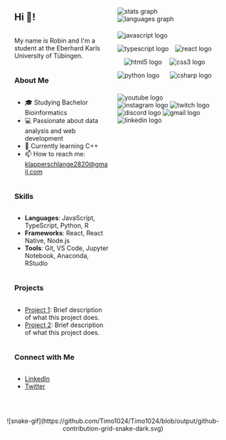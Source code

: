 <!-- <style> -->
  <!-- /* .container {
      display: flex;
      justify-content: space-between;
      align-items: flex-start;
      max-width: 1000px;
      margin: 0 auto;
      padding: 20px;
  } */
  /* .column {
      flex: 1;
      margin: 10px;
      display: flex;
      flex-direction: column;
      align-items: left;
      justify-content: left;
      text-align: left;
  } */
  /* .column img {
      max-width: 100%;
  } */ -->
<!-- </style> -->

<div class="container" style="display: flex;
      justify-content: space-between;
      align-items: flex-start;
      max-width: 1000px;
      margin: 0 auto;
      padding: 20px;">
        <div class="column" style="flex: 1;
      margin: 10px;
      display: flex;
      flex-direction: column;
      align-items: left; /* Center horizontally */
      justify-content: left; /* Center vertically */
      text-align: left; /* Center text */">
            <h2>Hi 👋!</h2>
            <p>My name is Robin and I'm a student at the Eberhard Karls University of Tübingen.</p>
            <h3>About Me</h3>
            <ul>
                <li>🎓 Studying Bachelor Bioinformatics</li>
                <li>💻 Passionate about data analysis and web development</li>
                <li>🌱 Currently learning C++</li>
                <li>📫 How to reach me: <a href="mailto:klapperschlange2820@gmail.com">klapperschlange2820@gmail.com</a></li>
                <!-- <li>⚡ Fun fact: I love playing the flute and collecting stamps</li> -->
            </ul>
            <h3>Skills</h3>
            <ul>
                <li><strong>Languages</strong>: JavaScript, TypeScript, Python, R</li>
                <li><strong>Frameworks</strong>: React, React Native, Node.js</li>
                <li><strong>Tools</strong>: Git, VS Code, Jupyter Notebook, Anaconda, RStudio</li>
            </ul>
            <h3>Projects</h3>
            <ul>
                <li><a href="https://github.com/yourusername/project1">Project 1</a>: Brief description of what this project does.</li>
                <li><a href="https://github.com/yourusername/project2">Project 2</a>: Brief description of what this project does.</li>
            </ul>
            <h3>Connect with Me</h3>
            <ul>
                <li><a href="https://www.linkedin.com/in/yourprofile">LinkedIn</a></li>
                <li><a href="https://twitter.com/yourprofile">Twitter</a></li>
            </ul>
        </div>
        <div class="column" style="flex: 1;
      margin: 10px;
      display: flex;
      flex-direction: column;
      align-items: left; /* Center horizontally */
      justify-content: left; /* Center vertically */
      text-align: left; /* Center text */">
            <div style="text-align: left; margin-top: 20px; ">
                <img src="https://github-readme-stats.vercel.app/api?username=Timo1024&hide_title=true&hide_rank=true&show_icons=true&include_all_commits=true&count_private=true&disable_animations=false&theme=dracula&locale=en&card_width=320&hide_border=false" height="150" alt="stats graph" />
                <br>
                <img src="https://github-readme-stats.vercel.app/api/top-langs?username=Timo1024&locale=en&hide_title=true&card_width=430&langs_count=8&theme=dracula&hide_border=false" height="300" alt="languages graph" />
            </div>
            <div style="text-align: left; margin-top: 20px;">
                <div style="display: flex; justify-content: space-between; align-items: center; max-width: 30rem; flex-wrap: wrap;">
                    <img src="https://cdn.jsdelivr.net/gh/devicons/devicon/icons/javascript/javascript-original.svg" height="30" alt="javascript logo" />
                    <img width="12" />
                    <img src="https://cdn.jsdelivr.net/gh/devicons/devicon/icons/typescript/typescript-original.svg" height="30" alt="typescript logo" />
                    <img width="12" />
                    <img src="https://cdn.jsdelivr.net/gh/devicons/devicon/icons/react/react-original.svg" height="30" alt="react logo" />
                    <img width="12" />
                    <img src="https://cdn.jsdelivr.net/gh/devicons/devicon/icons/html5/html5-original.svg" height="30" alt="html5 logo" />
                    <img width="12" />
                    <img src="https://cdn.jsdelivr.net/gh/devicons/devicon/icons/css3/css3-original.svg" height="30" alt="css3 logo" />
                    <img width="12" />
                    <img src="https://cdn.jsdelivr.net/gh/devicons/devicon/icons/python/python-original.svg" height="30" alt="python logo" />
                    <img width="12" />
                    <img src="https://cdn.jsdelivr.net/gh/devicons/devicon/icons/csharp/csharp-original.svg" height="30" alt="csharp logo" />
                </div>
            </div>
            <div style="text-align: left; margin-top: 20px;">
                <img src="https://img.shields.io/static/v1?message=Youtube&logo=youtube&label=&color=FF0000&logoColor=white&labelColor=&style=for-the-badge" height="35" alt="youtube logo" />
                <img src="https://img.shields.io/static/v1?message=Instagram&logo=instagram&label=&color=E4405F&logoColor=white&labelColor=&style=for-the-badge" height="35" alt="instagram logo" />
                <img src="https://img.shields.io/static/v1?message=Twitch&logo=twitch&label=&color=9146FF&logoColor=white&labelColor=&style=for-the-badge" height="35" alt="twitch logo" />
                <img src="https://img.shields.io/static/v1?message=Discord&logo=discord&label=&color=7289DA&logoColor=white&labelColor=&style=for-the-badge" height="35" alt="discord logo" />
                <img src="https://img.shields.io/static/v1?message=Gmail&logo=gmail&label=&color=D14836&logoColor=white&labelColor=&style=for-the-badge" height="35" alt="gmail logo" />
                <img src="https://img.shields.io/static/v1?message=LinkedIn&logo=linkedin&label=&color=0077B5&logoColor=white&labelColor=&style=for-the-badge" height="35" alt="linkedin logo" />
            </div>
        </div>
    </div>
    <div align="center">
        <br clear="both">
        ![snake-gif](https://github.com/Timo1024/Timo1024/blob/output/github-contribution-grid-snake-dark.svg)
    </div>

<!-- ########################### -->

<!-- <h2 style="text-align: left;">Hi 👋!</h2>
<p style="text-align: left;">My name is Robin and I'm a student at the Eberhard Karls University of Tübingen.</p>

<h3>About Me</h3>
<ul>
    <li>🎓 Studying Bachelor Bioinformatics</li>
    <li>💻 Passionate about data analysis and web development</li>
    <li>🌱 Currently learning C++</li>
    <li>📫 How to reach me: <a href="klapperschlange2820@gmail.com">klapperschlange2820@gmail.com</a></li>
</ul>

<h3>Skills</h3>


<ul>
    <li><strong>Languages</strong>: JavaScript, TypeScript, Python, R</li>
    <li><strong>Frameworks</strong>: React, React Native, Node.js</li>
    <li><strong>Tools</strong>: Git, VS Code, Jupyter Notebook, Anaconda, RStudio</li>
</ul>

<h3>Projects</h3>
<ul>
    <li><a href="https://github.com/yourusername/project1">Project 1</a>: Brief description of what this project does.</li>
    <li><a href="https://github.com/yourusername/project2">Project 2</a>: Brief description of what this project does.</li>
</ul>

<h3>Connect with Me</h3>
<ul>
    <li><a href="https://www.linkedin.com/in/yourprofile">LinkedIn</a></li>
    <li><a href="https://twitter.com/yourprofile">Twitter</a></li>
</ul>

<div style="text-align: center; margin-top: 20px;">
    <img src="https://github-readme-stats.vercel.app/api?username=Timo1024&hide_title=true&hide_rank=true&show_icons=true&include_all_commits=true&count_private=true&disable_animations=false&theme=dracula&locale=en&card_width=320&hide_border=false" height="150" alt="stats graph" />
    <br>
    <img src="https://github-readme-stats.vercel.app/api/top-langs?username=Timo1024&locale=en&hide_title=true&card_width=430&langs_count=8&theme=dracula&hide_border=false" height="300" alt="languages graph" />
</div>

###

<div align="center">
  <img src="https://github-readme-stats.vercel.app/api?username=Timo1024&hide_title=true&hide_rank=true&show_icons=true&include_all_commits=true&count_private=true&disable_animations=false&theme=dracula&locale=en&card_width=320&hide_border=false" height="150" alt="stats graph"  />
  </br>
  <img src="https://github-readme-stats.vercel.app/api/top-langs?username=Timo1024&locale=en&hide_title=true&card_width=430&langs_count=8&theme=dracula&hide_border=false" height="300" alt="languages graph"  />
</div>

###

###

<div align="center">
<div style="display: flex; justify-content: space-between; align-items: center; max-width: 30rem; flex-wrap: wrap;">
  <img src="https://cdn.jsdelivr.net/gh/devicons/devicon/icons/javascript/javascript-original.svg" height="30" alt="javascript logo"  />
  <img width="12" />
  <img src="https://cdn.jsdelivr.net/gh/devicons/devicon/icons/typescript/typescript-original.svg" height="30" alt="typescript logo"  />
  <img width="12" />
  <img src="https://cdn.jsdelivr.net/gh/devicons/devicon/icons/react/react-original.svg" height="30" alt="react logo"  />
  <img width="12" />
  <img src="https://cdn.jsdelivr.net/gh/devicons/devicon/icons/html5/html5-original.svg" height="30" alt="html5 logo"  />
  <img width="12" />
  <img src="https://cdn.jsdelivr.net/gh/devicons/devicon/icons/css3/css3-original.svg" height="30" alt="css3 logo"  />
  <img width="12" />
  <img src="https://cdn.jsdelivr.net/gh/devicons/devicon/icons/python/python-original.svg" height="30" alt="python logo"  />
  <img width="12" />
  <img src="https://cdn.jsdelivr.net/gh/devicons/devicon/icons/csharp/csharp-original.svg" height="30" alt="csharp logo"  />
</div>
</div>

###

<div align="left">
  <img src="https://img.shields.io/static/v1?message=Youtube&logo=youtube&label=&color=FF0000&logoColor=white&labelColor=&style=for-the-badge" height="35" alt="youtube logo"  />
  <img src="https://img.shields.io/static/v1?message=Instagram&logo=instagram&label=&color=E4405F&logoColor=white&labelColor=&style=for-the-badge" height="35" alt="instagram logo"  />
  <img src="https://img.shields.io/static/v1?message=Twitch&logo=twitch&label=&color=9146FF&logoColor=white&labelColor=&style=for-the-badge" height="35" alt="twitch logo"  />
  <img src="https://img.shields.io/static/v1?message=Discord&logo=discord&label=&color=7289DA&logoColor=white&labelColor=&style=for-the-badge" height="35" alt="discord logo"  />
  <img src="https://img.shields.io/static/v1?message=Gmail&logo=gmail&label=&color=D14836&logoColor=white&labelColor=&style=for-the-badge" height="35" alt="gmail logo"  />
  <img src="https://img.shields.io/static/v1?message=LinkedIn&logo=linkedin&label=&color=0077B5&logoColor=white&labelColor=&style=for-the-badge" height="35" alt="linkedin logo"  />
</div>

###

<br clear="both">

![snake-gif](https://github.com/Timo1024/Timo1024/blob/output/github-contribution-grid-snake-dark.svg)

### -->
